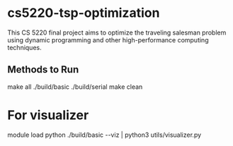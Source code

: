 # cs5220-tsp-optimization
This CS 5220 final project aims to optimize the traveling salesman problem using dynamic programming and other high-performance computing techniques.



## Methods to Run

make all
./build/basic
./build/serial
make clean

# For visualizer
module load python
./build/basic --viz | python3 utils/visualizer.py
